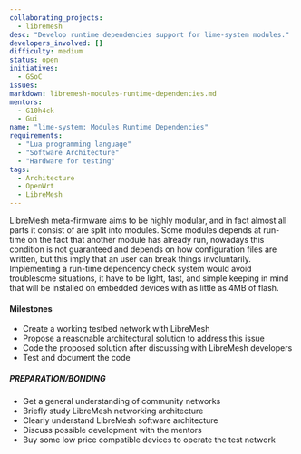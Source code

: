 ```yaml
---
collaborating_projects:
  - libremesh
desc: "Develop runtime dependencies support for lime-system modules."
developers_involved: []
difficulty: medium
status: open
initiatives:
  - GSoC
issues:
markdown: libremesh-modules-runtime-dependencies.md
mentors:
  - G10h4ck
  - Gui
name: "lime-system: Modules Runtime Dependencies"
requirements:
  - "Lua programming language"
  - "Software Architecture"
  - "Hardware for testing"
tags:
  - Architecture
  - OpenWrt
  - LibreMesh
---
```



LibreMesh meta-firmware aims to be highly modular, and in fact almost all parts
it consist of are split into modules. Some modules depends at run-time on the
fact that another module has already run, nowadays this condition is not
guaranteed and depends on how configuration files are written, but this imply
that an user can break things involuntarily.
Implementing a run-time dependency check system would avoid troublesome
situations, it have to be light, fast, and simple keeping in mind that will be
installed on embedded devices with as little as 4MB of flash.


#### Milestones

* Create a working testbed network with LibreMesh
* Propose a reasonable architectural solution to address this issue
* Code the proposed solution after discussing with LibreMesh developers
* Test and document the code


##### PREPARATION/BONDING

* Get a general understanding of community networks
* Briefly study LibreMesh networking architecture
* Clearly understand LibreMesh software architecture
* Discuss possible development with the mentors
* Buy some low price compatible devices to operate the test network
